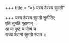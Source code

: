 +++
title = "०३ यस्य देवस्य सुमतौ"

+++
यस्य देवस्य सुमतौ सुनीतिर्  
एति सुमतिं गृहाणाम् ।  
आ मा पुष्टं च पोष्यं च  
रात्र्या देवानां सुमतौ स्याम ॥